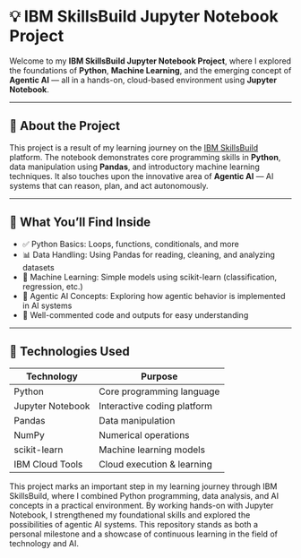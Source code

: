 # 💡 IBM SkillsBuild Jupyter Notebook Project

Welcome to my **IBM SkillsBuild Jupyter Notebook Project**, where I explored the foundations of **Python**, **Machine Learning**, and the emerging concept of **Agentic AI** — all in a hands-on, cloud-based environment using **Jupyter Notebook**.

---

## 📘 About the Project

This project is a result of my learning journey on the [IBM SkillsBuild](https://cloud.ibm.com/) platform. The notebook demonstrates core programming skills in **Python**, data manipulation using **Pandas**, and introductory machine learning techniques. It also touches upon the innovative area of **Agentic AI** — AI systems that can reason, plan, and act autonomously.

---

## 🚀 What You’ll Find Inside

- ✅ Python Basics: Loops, functions, conditionals, and more  
- 📊 Data Handling: Using Pandas for reading, cleaning, and analyzing datasets  
- 🤖 Machine Learning: Simple models using scikit-learn (classification, regression, etc.)  
- 🧠 Agentic AI Concepts: Exploring how agentic behavior is implemented in AI systems  
- 💬 Well-commented code and outputs for easy understanding  

---

## 🧰 Technologies Used

| Technology       | Purpose                     |
|------------------|-----------------------------|
| Python           | Core programming language   |
| Jupyter Notebook | Interactive coding platform |
| Pandas           | Data manipulation           |
| NumPy            | Numerical operations        |
| scikit-learn     | Machine learning models     |
| IBM Cloud Tools  | Cloud execution & learning  |

This project marks an important step in my learning journey through IBM SkillsBuild, where I combined Python programming, data analysis, and AI concepts in a practical environment. 
By working hands-on with Jupyter Notebook, I strengthened my foundational skills and explored the possibilities of agentic AI systems. This repository stands as both a personal
milestone and a showcase of continuous learning in the field of technology and AI.

